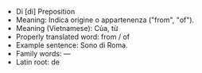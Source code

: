 - Di	[di]	Preposition
- Meaning: Indica origine o appartenenza ("from", "of").
- Meaning (Vietnamese): Của, từ
- Properly translated word: from / of
- Example sentence: Sono di Roma.
- Family words: —
- Latin root: de